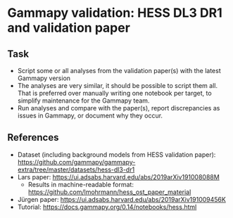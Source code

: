 # Gammapy validation: HESS DL3 DR1 and validation paper

## Task

- Script some or all analyses from the validation paper(s) with the latest Gammapy version
- The analyses are very similar, it should be possible to script them all. That is preferred over manually writing one notebook per target, to simplify maintenance for the Gammapy team.
- Run analyses and compare with the paper(s), report discrepancies as issues in Gammapy, or document why they occur.

## References

- Dataset (including background models from HESS validation paper): https://github.com/gammapy/gammapy-extra/tree/master/datasets/hess-dl3-dr1
- Lars paper: https://ui.adsabs.harvard.edu/abs/2019arXiv191008088M
  - Results in machine-readable format: https://github.com/lmohrmann/hess_ost_paper_material
- Jürgen paper: https://ui.adsabs.harvard.edu/abs/2019arXiv191009456K
- Tutorial: https://docs.gammapy.org/0.14/notebooks/hess.html
